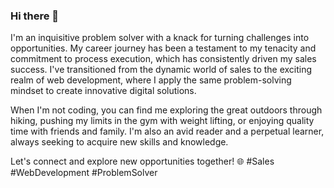 ### Hi there 👋

I'm an inquisitive problem solver with a knack for turning challenges into opportunities. My career journey has been a testament to my tenacity and commitment to process execution, which has consistently driven my sales success. I've transitioned from the dynamic world of sales to the exciting realm of web development, where I apply the same problem-solving mindset to create innovative digital solutions.

When I'm not coding, you can find me exploring the great outdoors through hiking, pushing my limits in the gym with weight lifting, or enjoying quality time with friends and family. I'm also an avid reader and a perpetual learner, always seeking to acquire new skills and knowledge.

Let's connect and explore new opportunities together! 🌐 #Sales #WebDevelopment #ProblemSolver
<!--
**jcep54/jcep54** is a ✨ _special_ ✨ repository because its `README.md` (this file) appears on your GitHub profile.

Here are some ideas to get you started:

- 🔭 I’m currently working on ...
- 🌱 I’m currently learning ...
- 👯 I’m looking to collaborate on ...
- 🤔 I’m looking for help with ...
- 💬 Ask me about ...
- 📫 How to reach me: ...
- 😄 Pronouns: ...
- ⚡ Fun fact: ...
-->
